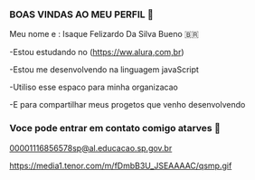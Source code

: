 ### BOAS VINDAS AO MEU PERFIL 🍞 

Meu nome e : Isaque Felizardo Da Silva Bueno 🇧🇷

-Estou estudando no (https://ww.alura,com,br)

-Estou me desenvolvendo na linguagem javaScript

-Utiliso esse espaco para minha organizacao 

-E para compartilhar meus progetos que venho desenvolvendo

### Voce pode entrar em contato comigo atarves 📧

00001116856578sp@al.educacao.sp.gov.br

https://media1.tenor.com/m/fDmbB3U_JSEAAAAC/qsmp.gif
